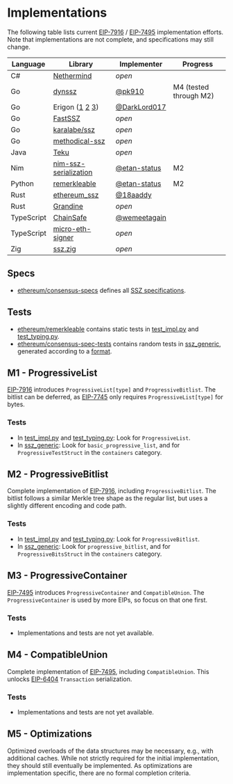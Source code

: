 # Implementations

The following table lists current [EIP-7916](https://eips.ethereum.org/EIPS/eip-7916) / [EIP-7495](https://eips.ethereum.org/EIPS/eip-7495) implementation efforts. Note that implementations are not complete, and specifications may still change.

| Language | Library | Implementer | Progress |
| - | - | - | - |
| C# | [Nethermind](https://github.com/NethermindEth/nethermind/tree/master/src/Nethermind/Nethermind.Serialization.Ssz) | _open_ | |
| Go | [dynssz](https://github.com/pk910/dynamic-ssz) | [@pk910](https://github.com/pk910) | M4 (tested through M2) |
| Go | Erigon ([1](https://github.com/ledgerwatch/erigon/tree/main/erigon-lib/types/ssz) [2](https://github.com/ledgerwatch/erigon/tree/main/cl/cltypes/solid) [3](https://github.com/ledgerwatch/erigon/tree/main/cl/merkle_tree)) | [@DarkLord017](https://github.com/DarkLord017) | |
| Go | [FastSSZ](https://github.com/prysmaticlabs/fastssz) | _open_ | |
| Go | [karalabe/ssz](https://github.com/karalabe/ssz) | _open_ | |
| Go | [methodical-ssz](https://github.com/OffchainLabs/methodical-ssz) | _open_ | |
| Java | [Teku](https://github.com/Consensys/teku/tree/master/infrastructure/ssz) | _open_ | |
| Nim | [nim-ssz-serialization](https://github.com/status-im/nim-ssz-serialization) | [@etan-status](https://github.com/etan-status) | M2 |
| Python | [remerkleable](https://github.com/ethereum/remerkleable) | [@etan-status](https://github.com/etan-status) | M2 |
| Rust | [ethereum_ssz](https://github.com/sigp/ethereum_ssz) | [@18aaddy](https://github.com/18aaddy) | |
| Rust | [Grandine](https://github.com/grandinetech/grandine/tree/develop/ssz) | _open_ | |
| TypeScript | [ChainSafe](https://github.com/ChainSafe/ssz) | [@wemeetagain](https://github.com/wemeetagain) | |
| TypeScript | [micro-eth-signer](https://github.com/paulmillr/micro-eth-signer) | _open_ | |
| Zig | [ssz.zig](https://github.com/gballet/ssz.zig) | _open_ | |

## Specs

- [ethereum/consensus-specs](https://github.com/ethereum/consensus-specs) defines all [SSZ specifications](https://github.com/ethereum/consensus-specs/blob/master/ssz/simple-serialize.md).

## Tests

- [ethereum/remerkleable](https://github.com/ethereum/remerkleable) contains static tests in [test_impl.py](https://github.com/ethereum/remerkleable/blob/master/remerkleable/test_impl.py) and [test_typing.py](https://github.com/ethereum/remerkleable/blob/master/remerkleable/test_typing.py).
- [ethereum/consensus-spec-tests](https://github.com/ethereum/consensus-spec-tests) contains random tests in [ssz_generic](https://github.com/ethereum/consensus-spec-tests/tree/master/tests/general/phase0/ssz_generic), generated according to a [format](https://github.com/ethereum/consensus-specs/blob/master/tests/formats/ssz_generic/README.md).

## M1 - ProgressiveList

[EIP-7916](https://eips.ethereum.org/EIPS/eip-7916) introduces `ProgressiveList[type]` and `ProgressiveBitlist`. The bitlist can be deferred, as [EIP-7745](https://eips.ethereum.org/EIPS/eip-7745) only requires `ProgressiveList[type]` for bytes.

### Tests

- In [test_impl.py](https://github.com/ethereum/remerkleable/blob/master/remerkleable/test_impl.py) and [test_typing.py](https://github.com/ethereum/remerkleable/blob/master/remerkleable/test_typing.py): Look for `ProgressiveList`.
- In [ssz_generic](https://github.com/ethereum/consensus-spec-tests/tree/master/tests/general/phase0/ssz_generic): Look for `basic_progressive_list`, and for `ProgressiveTestStruct` in the `containers` category.

## M2 - ProgressiveBitlist

Complete implementation of [EIP-7916](https://eips.ethereum.org/EIPS/eip-7916), including `ProgressiveBitlist`. The bitlist follows a similar Merkle tree shape as the regular list, but uses a slightly different encoding and code path.

### Tests

- In [test_impl.py](https://github.com/ethereum/remerkleable/blob/master/remerkleable/test_impl.py) and [test_typing.py](https://github.com/ethereum/remerkleable/blob/master/remerkleable/test_typing.py): Look for `ProgressiveBitlist`.
- In [ssz_generic](https://github.com/ethereum/consensus-spec-tests/tree/master/tests/general/phase0/ssz_generic): Look for `progressive_bitlist`, and for `ProgressiveBitsStruct` in the `containers` category.

## M3 - ProgressiveContainer

[EIP-7495](https://eips.ethereum.org/EIPS/eip-7495) introduces `ProgressiveContainer` and `CompatibleUnion`. The `ProgressiveContainer` is used by more EIPs, so focus on that one first.

### Tests

- Implementations and tests are not yet available.

## M4 - CompatibleUnion

Complete implementation of [EIP-7495](https://eips.ethereum.org/EIPS/eip-7495), including `CompatibleUnion`. This unlocks [EIP-6404](https://eips.ethereum.org/EIPS/eip-6404) `Transaction` serialization.

### Tests

- Implementations and tests are not yet available.

## M5 - Optimizations

Optimized overloads of the data structures may be necessary, e.g., with additional caches. While not strictly required for the initial implementation, they should still eventually be implemented. As optimizations are implementation specific, there are no formal completion criteria.
